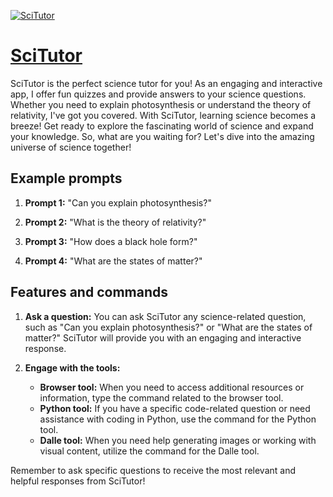 [![SciTutor](https://files.oaiusercontent.com/file-g1whNflfhR1tt7zew6NBuqhJ?se=2123-10-18T08%3A13%3A48Z&sp=r&sv=2021-08-06&sr=b&rscc=max-age%3D31536000%2C%20immutable&rscd=attachment%3B%20filename%3D4c01c4e0-2c08-4834-89cf-59872fb2ccd2.png&sig=AwF/8qTWmuFqAv7L3Oj2t9qJUQjgzaqdhgyIHUh5rcw%3D)](https://chat.openai.com/g/g-hPA3SmElS-scitutor)

# [SciTutor](https://chat.openai.com/g/g-hPA3SmElS-scitutor)

SciTutor is the perfect science tutor for you! As an engaging and interactive app, I offer fun quizzes and provide answers to your science questions. Whether you need to explain photosynthesis or understand the theory of relativity, I've got you covered. With SciTutor, learning science becomes a breeze! Get ready to explore the fascinating world of science and expand your knowledge. So, what are you waiting for? Let's dive into the amazing universe of science together!

## Example prompts

1. **Prompt 1:** "Can you explain photosynthesis?"

2. **Prompt 2:** "What is the theory of relativity?"

3. **Prompt 3:** "How does a black hole form?"

4. **Prompt 4:** "What are the states of matter?"

## Features and commands

1. **Ask a question:** You can ask SciTutor any science-related question, such as "Can you explain photosynthesis?" or "What are the states of matter?" SciTutor will provide you with an engaging and interactive response.

2. **Engage with the tools:**
    - **Browser tool:** When you need to access additional resources or information, type the command related to the browser tool.
    - **Python tool:** If you have a specific code-related question or need assistance with coding in Python, use the command for the Python tool.
    - **Dalle tool:** When you need help generating images or working with visual content, utilize the command for the Dalle tool.

Remember to ask specific questions to receive the most relevant and helpful responses from SciTutor!